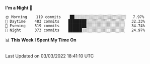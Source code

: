 <!--START_SECTION:waka-->
**I'm a Night 🦉** 

```text
🌞 Morning    119 commits    ██░░░░░░░░░░░░░░░░░░░░░░░   7.97% 
🌆 Daytime    483 commits    ████████░░░░░░░░░░░░░░░░░   32.33% 
🌃 Evening    519 commits    ████████░░░░░░░░░░░░░░░░░   34.74% 
🌙 Night      373 commits    ██████░░░░░░░░░░░░░░░░░░░   24.97%

```


📊 **This Week I Spent My Time On** 

```text
```


 Last Updated on 03/03/2022 18:41:10 UTC
<!--END_SECTION:waka-->
